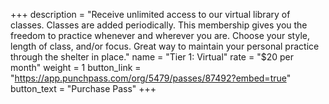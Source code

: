 +++
description = "Receive unlimited access to our virtual library of classes. Classes are added periodically. This membership gives you the freedom to practice whenever and wherever you are. Choose your style, length of class, and/or focus. Great way to maintain your personal practice through the shelter in place."
name = "Tier 1: Virtual"
rate = "$20 per month"
weight = 1
button_link = "https://app.punchpass.com/org/5479/passes/87492?embed=true"
button_text = "Purchase Pass"
+++
